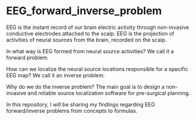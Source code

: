 # EEG_forward_inverse_problem
EEG is the instant record of our brain electric activity through non-invasive conductive electrodes attached to the scalp.
EEG is the projection of activities of neural sources from the brain, recorded on the scalp.

In what way is EEG formed from neural source activities? We call it a forward problem.

How can we localize the neural source locations responsible for a specific EEG map? We call it an inverse problem. 

Why do we do the inverse problem? The main goal is to design a non-invasive and reliable source localization software for pre-surgical planning.   

In this repository, I will be sharing my findings regarding EEG forward/inverse problems from concepts to formulas.   
